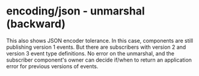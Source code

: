 # encoding/json - unmarshal (backward)

This also shows JSON encoder tolerance. In this case, components are still publishing version 1 events. But there are subscribers with version 2 and version 3 event type definitions. No error on the unmarshal, and the subscriber component's owner can decide if/when to return an application error for previous versions of events.
